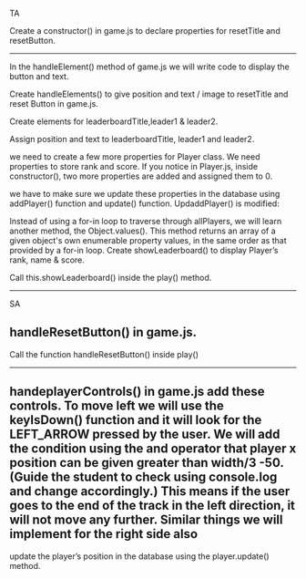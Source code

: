 TA

Create a constructor() in game.js to declare properties for resetTitle and
resetButton.

-------------------
In the handleElement() method of game.js we will write
code to display the button and text.


Create handleElements() to give position and text / image to resetTitle and reset
Button in game.js.


Create elements for leaderboardTitle,leader1 & leader2.

Assign position and text to leaderboardTitle, leader1 and leader2.

 we need to create a few more properties
for Player class. We need properties to store rank and
score.
If you notice in Player.js, inside constructor(), two more
properties are added and assigned them to 0.


we have to make sure we update these
properties in the database using addPlayer() function and
update() function.
UpdaddPlayer() is modified:


Instead of using a for-in loop to traverse through
allPlayers, we will learn another method, the
Object.values(). This method returns an array of a given
object's own enumerable property values, in the same
order as that provided by a for-in loop.
Create showLeaderboard() to display Player’s rank, name & score.

Call this.showLeaderboard() inside the play() method.


****************************************************************************
SA

handleResetButton() in game.js.
----
Call the function handleResetButton() inside play()

---
handeplayerControls() in game.js add these
controls.
To move left we will use the keyIsDown() function and it
will look for the LEFT_ARROW pressed by the user.
We will add the condition using the and operator that
player x position can be given greater than width/3 -50.
(Guide the student to check using console.log and
change accordingly.)
This means if the user goes to the end of the track in the
left direction, it will not move any further.
Similar things we will implement for the right side also
---
update the player’s position in the database using the
player.update() method.
